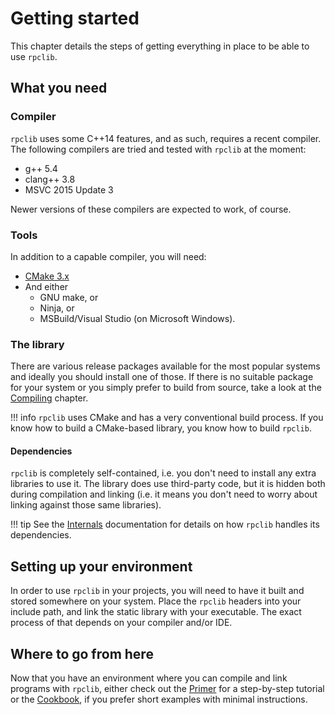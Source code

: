 # Getting started

This chapter details the steps of getting everything in place to be able to use `rpclib`.

## What you need

### Compiler

`rpclib` uses some C++14 features, and as such, requires a recent compiler. The following compilers are tried and tested with `rpclib` at the moment:

  * g++ 5.4
  * clang++ 3.8
  * MSVC 2015 Update 3

Newer versions of these compilers are expected to work, of course.

### Tools

In addition to a capable compiler, you will need:

  * [CMake 3.x](https://cmake.org)
  * And either
      * GNU make, or
      * Ninja, or
      * MSBuild/Visual Studio (on Microsoft Windows).

### The library

There are various release packages available for the most popular systems and ideally you should install one of those. If there is no suitable package for your system or you simply prefer to build from source, take a look at the [Compiling](compiling.md) chapter.

!!! info
    `rpclib` uses CMake and has a very conventional build process. If you know how to build a CMake-based library, you know how to build `rpclib`.

#### Dependencies

`rpclib` is completely self-contained, i.e. you don't need to install any extra libraries to use it. The library does use third-party code, but it is hidden both during compilation and linking (i.e. it means you don't need to worry about linking against those same libraries).

!!! tip
    See the [Internals](internals.md) documentation for details on how `rpclib` handles its dependencies.


## Setting up your environment

In order to use `rpclib` in your projects, you will need to have it built and stored somewhere on your system. Place the `rpclib` headers into your include path, and link the static library with your executable. The exact process of that depends on your compiler and/or IDE.

## Where to go from here

Now that you have an environment where you can compile and link programs with `rpclib`, either
check out the [Primer](primer.md) for a step-by-step tutorial or the [Cookbook](cookbook.md), if you prefer short examples with minimal instructions.
